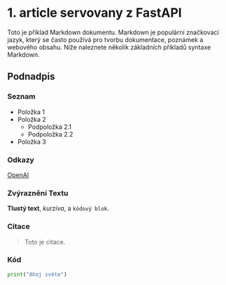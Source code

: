 # 1. article servovany z FastAPI

Toto je příklad Markdown dokumentu. Markdown je populární značkovací jazyk, který se často používá pro tvorbu dokumentace, poznámek a webového obsahu. Níže naleznete několik základních příkladů syntaxe Markdown.

## Podnadpis

### Seznam

- Položka 1
- Položka 2
  - Podpoložka 2.1
  - Podpoložka 2.2
- Položka 3

### Odkazy

[OpenAI](https://www.openai.com/)

### Zvýraznění Textu

**Tlustý text**, *kurzíva*, a `kódový blok`.

### Citace

> Toto je citace.

### Kód

```python
print("Ahoj světe")
